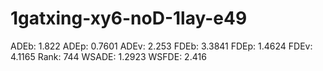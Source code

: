 # 1gatxing-xy6-noD-1lay-e49

ADEb: 1.822
ADEp: 0.7601
ADEv: 2.253
FDEb: 3.3841
FDEp: 1.4624
FDEv: 4.1165
Rank: 744
WSADE: 1.2923
WSFDE: 2.416